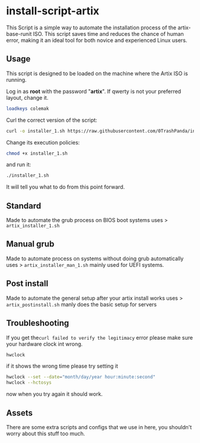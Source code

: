 # install-script-artix

This Script is a simple way to automate the installation process of the artix-base-runit ISO. This script saves time and reduces the chance of human error, making it an ideal tool for both novice and experienced Linux users.

## Usage

This script is designed to be loaded on the machine where the Artix ISO is running.

Log in as **root** with the password "**artix**".
If qwerty is not your preferred layout, change it.

```bash
loadkeys colemak
```

Curl the correct version of the script:

```bash
curl -o installer_1.sh https://raw.githubusercontent.com/0TrashPanda/install-script-artix/master/artix_installer_1.sh
```

Change its execution policies:

```bash
chmod +x installer_1.sh
```

and run it:

```bash
./installer_1.sh
```

It will tell you what to do from this point forward.

## Standard

Made to automate the grub process on BIOS boot systems
uses > `artix_installer_1.sh`

## Manual grub

Made to automate process on systems without doing grub automatically
uses > `artix_installer_man_1.sh`
mainly used for UEFI systems.

## Post install

Made to automate the general setup after your artix install works
uses > `artix_postinstall.sh`
manly does the basic setup for servers

## Troubleshooting

If you get the`curl failed to verify the legitimacy` error
please make sure your hardware clock int wrong.

```bash
hwclock
```

if it shows the wrong time please try setting it

```bash
hwclock --set --date="month/day/year hour:minute:second"
hwclock --hctosys
```

now when you try again it should work.

## Assets

There are some extra scripts and configs that we use in here, you shouldn't worry about this stuff too much.
